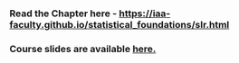 
### Read the Chapter here - https://iaa-faculty.github.io/statistical_foundations/slr.html

### Course slides are available [here.](https://github.com/nikkhil13/msa-iaa-ncsu/blob/main/02.%20Summer%20II/AA501%20-%20Analytics%20Foundations/1%20-%20Introduction%20to%20Statistics/1%20-%20Introduction%20to%20Statistics.pdf)